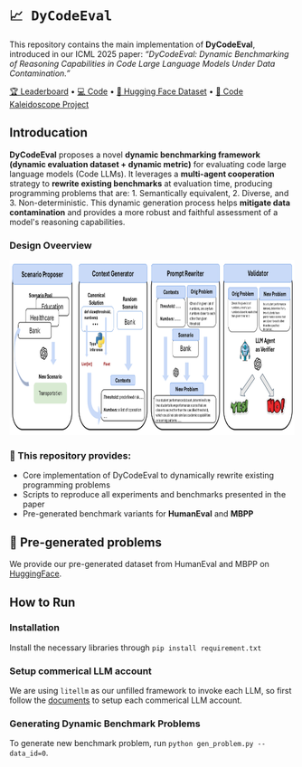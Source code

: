 # `📈 DyCodeEval`

This repository contains the main implementation of **DyCodeEval**, introduced in our ICML 2025 paper:
*“DyCodeEval: Dynamic Benchmarking of Reasoning Capabilities in Code Large Language Models Under Data Contamination.”*

[🏆 Leaderboard](https://your-leaderboard-link) • [💻 Code](https://github.com/your-username/DyCodeEval) • [🤗 Hugging Face Dataset](https://huggingface.co/datasets/your-dataset) • [🔮 Code Kaleidoscope Project](https://github.com/your-username/DyCodeEval/tree/main/kaleidoscope)


## Introducation 

**DyCodeEval** proposes a novel **dynamic benchmarking framework (dynamic evaluation dataset + dynamic metric)** for evaluating code large language models (Code LLMs). It leverages a **multi-agent cooperation** strategy to **rewrite existing benchmarks** at evaluation time, producing programming problems that are: 1. Semantically equivalent, 2. Diverse, and 3. Non-deterministic. This dynamic generation process helps **mitigate data contamination** and provides a more robust and faithful assessment of a model's reasoning capabilities.

### Design Oveerview
<div  align="center">    
 <img src="https://github.com/SeekingDream/DyCodeEval/blob/main/resource/dycodeeval_overview.jpg" width="760" height="310" alt="Design Overview"/><br/>
</div>   

### 🔧 This repository provides:

* Core implementation of DyCodeEval to dynamically rewrite existing programming problems
* Scripts to reproduce all experiments and benchmarks presented in the paper
* Pre-generated benchmark variants for **HumanEval** and **MBPP**

##  🤗 Pre-generated problems

We provide our pre-generated dataset from HumanEval and MBPP on [HuggingFace](https://huggingface.co/datasets/your-dataset).

## How to Run

### Installation

Install the necessary libraries through `pip install requirement.txt`

### Setup commerical LLM account

We are using `litellm` as our unfilled framework to invoke each LLM, so first follow the [documents](https://github.com/BerriAI/litellm?tab=readme-ov-file#supported-providers-docs) to setup each commerical LLM account.

### Generating Dynamic Benchmark Problems

To generate new benchmark problem, run `python gen_problem.py --data_id=0`.








